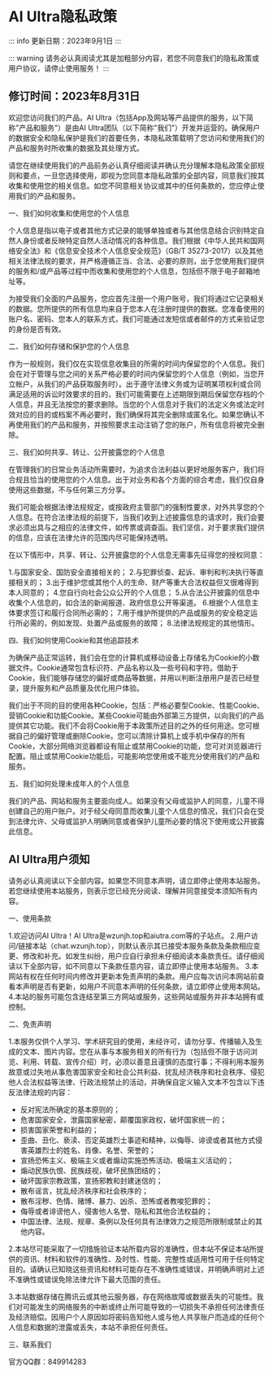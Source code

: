 # AI Ultra隐私政策
::: info
更新日期：2023年9月1日
:::

::: warning
请务必认真阅读尤其是加粗部分内容，若您不同意我们的隐私政策或用户协议，请停止使用服务！
:::

## 修订时间：2023年8月31日
欢迎您访问我们的产品。AI Ultra（包括App及网站等产品提供的服务，以下简称"产品和服务"）是由AI Ultra团队（以下简称"我们"）开发并运营的。确保用户的数据安全和隐私保护是我们的首要任务，本隐私政策载明了您访问和使用我们的产品和服务时所收集的数据及其处理方式。

请您在继续使用我们的产品前务必认真仔细阅读并确认充分理解本隐私政策全部规则和要点，一旦您选择使用，即视为您同意本隐私政策的全部内容，同意我们按其收集和使用您的相关信息。如您不同意相关协议或其中的任何条款的，您应停止使用我们的产品和服务。

一、我们如何收集和使用您的个人信息

个人信息是指以电子或者其他方式记录的能够单独或者与其他信息结合识别特定自然人身份或者反映特定自然人活动情况的各种信息。我们根据《中华人民共和国网络安全法》和《信息安全技术个人信息安全规范》（GB/T 35273-2017）以及其他相关法律法规的要求，并严格遵循正当、合法、必要的原则，出于您使用我们提供的服务和/或产品等过程中而收集和使用您的个人信息，包括但不限于电子邮箱地址等。

为接受我们全面的产品服务，您应首先注册一个用户账号，我们将通过它记录相关的数据。您所提供的所有信息均来自于您本人在注册时提供的数据。您准备使用的账户名、密码、您本人的联系方式，我们可能通过发短信或者邮件的方式来验证您的身份是否有效。

二、我们如何存储和保护您的个人信息

作为一般规则，我们仅在实现信息收集目的所需的时间内保留您的个人信息。我们会在对于管理与您之间的关系严格必要的时间内保留您的个人信息（例如，当您开立帐户，从我们的产品获取服务时）。出于遵守法律义务或为证明某项权利或合同满足适用的诉讼时效要求的目的，我们可能需要在上述期限到期后保留您存档的个人信息，并且无法按您的要求删除。当您的个人信息对于我们的法定义务或法定时效对应的目的或档案不再必要时，我们确保将其完全删除或匿名化。如果您确认不再使用我们的产品和服务，并按照要求主动注销了您的账户，所有信息将被完全删除。

三、我们如何共享、转让、公开披露您的个人信息

在管理我们的日常业务活动所需要时，为追求合法利益以更好地服务客户，我们将合规且恰当的使用您的个人信息。出于对业务和各个方面的综合考虑，我们仅自身使用这些数据，不与任何第三方分享。

我们可能会根据法律法规规定，或按政府主管部门的强制性要求，对外共享您的个人信息。在符合法律法规的前提下，当我们收到上述披露信息的请求时，我们会要求必须出具与之相应的法律文件，如传票或调查函。我们坚信，对于要求我们提供的信息，应该在法律允许的范围内尽可能保持透明。

在以下情形中，共享、转让、公开披露您的个人信息无需事先征得您的授权同意：

1.与国家安全、国防安全直接相关的；
2.与犯罪侦查、起诉、审判和判决执行等直接相关的；
3.出于维护您或其他个人的生命、财产等重大合法权益但又很难得到本人同意的；
4.您自行向社会公众公开的个人信息；
5.从合法公开披露的信息中收集个人信息的，如合法的新闻报道、政府信息公开等渠道。
6.根据个人信息主体要求签订和履行合同所必需的；
7.用于维护所提供的产品或服务的安全稳定运行所必需的，例如发现、处置产品或服务的故障；
8.法律法规规定的其他情形。

四、我们如何使用Cookie和其他追踪技术

为确保产品正常运转，我们会在您的计算机或移动设备上存储名为Cookie的小数据文件。Cookie通常包含标识符、产品名称以及一些号码和字符。借助于Cookie，我们能够存储您的偏好或商品等数据，并用以判断注册用户是否已经登录，提升服务和产品质量及优化用户体验。

我们出于不同的目的使用各种Cookie，包括：严格必要型Cookie、性能Cookie、营销Cookie和功能Cookie。某些Cookie可能由外部第三方提供，以向我们的产品提供其它功能。我们不会将Cookie用于本政策所述目的之外的任何用途。您可根据自己的偏好管理或删除Cookie。您可以清除计算机上或手机中保存的所有Cookie，大部分网络浏览器都设有阻止或禁用Cookie的功能，您可对浏览器进行配置。阻止或禁用Cookie功能后，可能影响您使用或不能充分使用我们的产品和服务。

五、我们如何处理未成年人的个人信息

我们的产品、网站和服务主要面向成人。如果没有父母或监护人的同意，儿童不得创建自己的用户账户。对于经父母同意而收集儿童个人信息的情况，我们只会在受到法律允许、父母或监护人明确同意或者保护儿童所必要的情况下使用或公开披露此信息。

## AI Ultra用户须知

请务必认真阅读以下全部内容。如果您不同意本声明，请立即停止使用本站服务。若您继续使用本站服务，则表示您已经充分阅读、理解并同意接受本须知所有内容。

一、使用条款

1.欢迎访问AI Ultra！AI Ultra是wzunjh.top和aiutra.com等的子站点。
2.用户访问/链接本站（chat.wzunjh.top），则默认表示其已接受本服务条款及条款相应变更、修改和补充。如发生纠纷，用户应自行承担未仔细阅读本条款责任。请仔细阅读以下全部内容，如不同意以下条款任意内容，请立即停止使用本站服务。
3.本网站有权在任何时间内修改并更新本免责声明的条款。用户应每次访问本网站前查看本声明是否有更新，如用户不同意本声明的任何条款，请立即停止使用本网站。
4.本站的服务可能包含连结至第三方网站或服务，这些网站或服务并非本站拥有或控制。

二、免责声明

1.本服务仅供个人学习、学术研究目的使用，未经许可，请勿分享、传播输入及生成的文本、图片内容。您在从事与本服务相关的所有行为（包括但不限于访问浏览、利用、转载、宣传介绍）时，必须以善意且谨慎的态度行事；不得利用本服务故意或过失地从事危害国家安全和社会公共利益、扰乱经济秩序和社会秩序、侵犯他人合法权益等法律、行政法规禁止的活动，并确保自定义输入文本不包含以下违反法律法规的内容：

- 反对宪法所确定的基本原则的；
- 危害国家安全，泄露国家秘密，颠覆国家政权，破坏国家统一的；
- 损害国家荣誉和利益的；
- 歪曲、丑化、亵渎、否定英雄烈士事迹和精神，以侮辱、诽谤或者其他方式侵害英雄烈士的姓名、肖像、名誉、荣誉的；
- 宣扬恐怖主义、极端主义或者煽动实施恐怖活动、极端主义活动的；
- 煽动民族仇恨、民族歧视，破坏民族团结的；
- 破坏国家宗教政策，宣扬邪教和封建迷信的；
- 散布谣言，扰乱经济秩序和社会秩序的；
- 散布淫秽、色情、赌博、暴力、凶杀、恐怖或者教唆犯罪的；
- 侮辱或者诽谤他人，侵害他人名誉、隐私和其他合法权益的；
- 中国法律、法规、规章、条例以及任何具有法律效力之规范所限制或禁止的其他内容。

2.本站尽可能采取了一切措施验证本站所载内容的准确性，但本站不保证本站所提供的资讯、材料和软件的准确性、及时性、性能、完整性或适用性可用于任何特定目的。请确认已知晓这些资讯和材料可能存在不准确性或错误，并明确声明对上述不准确性或错误免除法律允许下最大范围的责任。

3.本站数据存储在腾讯云或其他云服务器，存在网络故障或数据丢失的可能性。我们对可能发生的网络服务的中断或终止所可能导致的一切损失不承担任何法律责任及经济赔偿。因用户个人原因如将密码告知他人或与他人共享账户而造成的任何个人信息和数据的泄露或丢失，本站不承担任何责任。

三、联系我们

官方QQ群：849914283